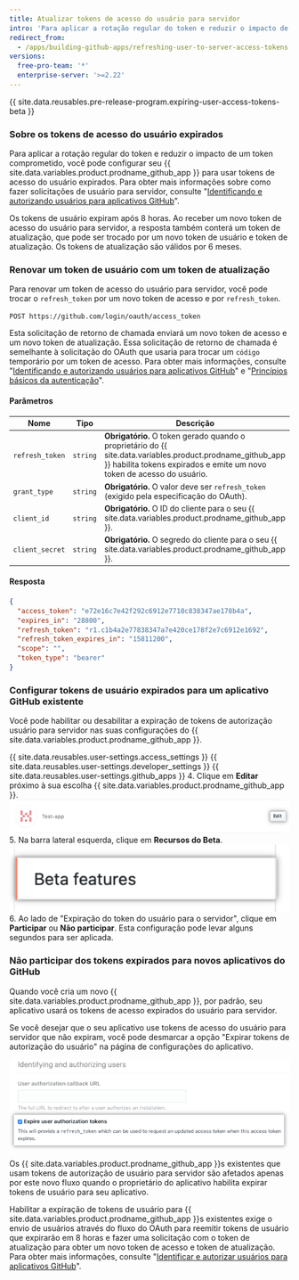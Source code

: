 ```yaml
---
title: Atualizar tokens de acesso do usuário para servidor
intro: 'Para aplicar a rotação regular do token e reduzir o impacto de um token comprometido, você pode configurar seu {{ site.data.variables.product.prodname_github_app }} para usar tokens de acesso do usuário expirados.'
redirect_from:
  - /apps/building-github-apps/refreshing-user-to-server-access-tokens
versions:
  free-pro-team: '*'
  enterprise-server: '>=2.22'
---
```



{{ site.data.reusables.pre-release-program.expiring-user-access-tokens-beta }}


### Sobre os tokens de acesso do usuário expirados

Para aplicar a rotação regular do token e reduzir o impacto de um token comprometido, você pode configurar seu {{ site.data.variables.product.prodname_github_app }} para usar tokens de acesso do usuário expirados. Para obter mais informações sobre como fazer solicitações de usuário para servidor, consulte "[Identificando e autorizando usuários para aplicativos GitHub](/apps/building-github-apps/identifying-and-authorizing-users-for-github-apps/)".

Os tokens de usuário expiram após 8 horas. Ao receber um novo token de acesso do usuário para servidor, a resposta também conterá um token de atualização, que pode ser trocado por um novo token de usuário e token de atualização. Os tokens de atualização são válidos por 6 meses.

### Renovar um token de usuário com um token de atualização

Para renovar um token de acesso do usuário para servidor, você pode trocar o `refresh_token` por um novo token de acesso e por `refresh_token`.

  `POST https://github.com/login/oauth/access_token`

Esta solicitação de retorno de chamada enviará um novo token de acesso e um novo token de atualização.  Essa solicitação de retorno de chamada é semelhante à solicitação do OAuth que usaria para trocar um `código` temporário por um token de acesso. Para obter mais informações, consulte "[Identificando e autorizando usuários para aplicativos GitHub](/apps/building-github-apps/identifying-and-authorizing-users-for-github-apps/#2-users-are-redirected-back-to-your-site-by-github)" e "[Princípios básicos da autenticação](/v3/guides/basics-of-authentication/#providing-a-callback)".

#### Parâmetros

| Nome            | Tipo     | Descrição                                                                                                                                                                              |
| --------------- | -------- | -------------------------------------------------------------------------------------------------------------------------------------------------------------------------------------- |
| `refresh_token` | `string` | **Obrigatório.** O token gerado quando o proprietário do {{ site.data.variables.product.prodname_github_app }} habilita tokens expirados e emite um novo token de acesso do usuário. |
| `grant_type`    | `string` | **Obrigatório.** O valor deve ser `refresh_token` (exigido pela especificação do OAuth).                                                                                               |
| `client_id`     | `string` | **Obrigatório.** O ID do cliente para o seu {{ site.data.variables.product.prodname_github_app }}.                                                                                   |
| `client_secret` | `string` | **Obrigatório.** O segredo do cliente para o seu {{ site.data.variables.product.prodname_github_app }}.                                                                              |

#### Resposta

```json
{
  "access_token": "e72e16c7e42f292c6912e7710c838347ae178b4a",
  "expires_in": "28800",
  "refresh_token": "r1.c1b4a2e77838347a7e420ce178f2e7c6912e1692",
  "refresh_token_expires_in": "15811200",
  "scope": "",
  "token_type": "bearer"
}
```
### Configurar tokens de usuário expirados para um aplicativo GitHub existente

Você pode habilitar ou desabilitar a expiração de tokens de autorização usuário para servidor nas suas configurações do {{ site.data.variables.product.prodname_github_app }}.

{{ site.data.reusables.user-settings.access_settings }}
{{ site.data.reusables.user-settings.developer_settings }}
{{ site.data.reusables.user-settings.github_apps }}
4. Clique em **Editar** próximo à sua escolha {{ site.data.variables.product.prodname_github_app }}. ![Configurações para edição de um aplicativo GitHub](/assets/images/github-apps/edit-test-app.png)
5. Na barra lateral esquerda, clique em **Recursos do Beta**. ![Opção do menu de recursos do Beta](/assets/images/github-apps/beta-features-option.png)
6. Ao lado de "Expiração do token do usuário para o servidor", clique em **Participar** ou **Não participar**. Esta configuração pode levar alguns segundos para ser aplicada.

### Não participar dos tokens expirados para novos aplicativos do GitHub

Quando você cria um novo {{ site.data.variables.product.prodname_github_app }}, por padrão, seu aplicativo usará os tokens de acesso expirados do usuário para servidor.

Se você desejar que o seu aplicativo use tokens de acesso do usuário para servidor que não expiram, você pode desmarcar a opção "Expirar tokens de autorização do usuário" na página de configurações do aplicativo.

![Opção para expirar os tokens dos usuários durante a configuração dos aplicativos GitHub](/assets/images/github-apps/expire-user-tokens-selection.png)

Os {{ site.data.variables.product.prodname_github_app }}s existentes que usam tokens de autorização de usuário para servidor são afetados apenas por este novo fluxo quando o proprietário do aplicativo habilita expirar tokens de usuário para seu aplicativo.

Habilitar a expiração de tokens de usuário para {{ site.data.variables.product.prodname_github_app }}s existentes exige o envio de usuários através do fluxo do OAuth para reemitir tokens de usuário que expirarão em 8 horas e fazer uma solicitação com o token de atualização para obter um novo token de acesso e token de atualização. Para obter mais informações, consulte "[Identificar e autorizar usuários para aplicativos GitHub](/apps/building-github-apps/identifying-and-authorizing-users-for-github-apps/)".
